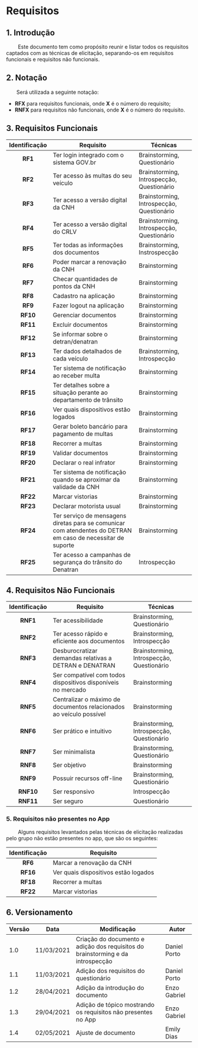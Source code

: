 # Requisitos

## 1. Introdução
&emsp;&emsp; Este documento tem como propósito reunir e listar todos os requisitos captados com as técnicas de elicitação, separando-os em requisitos funcionais e requisitos não funcionais.

## 2. Notação
&emsp;&emsp;Será utilizada a seguinte notação:

- **RFX** para requisitos funcionais, onde **X** é o número do requisito;
- **RNFX** para requisitos não funcionais, onde **X** é o número do requisito.

## 3. Requisitos Funcionais
| Identificação | Requisito | Técnicas |
|:-:|--|--|
| **RF1** | Ter login integrado com o sistema GOV.br | Brainstorming, Questionário |
| **RF2** | Ter acesso às multas do seu veículo | Brainstorming, Introspecção, Questionário |
| **RF3** | Ter acesso a versão digital da CNH | Brainstorming, Introspecção, Questionário |
| **RF4** | Ter acesso a versão digital do CRLV | Brainstorming, Introspecção, Questionário |
| **RF5** | Ter todas as informações dos documentos | Brainstorming, Instrospecção |
| **RF6** | Poder marcar a renovação da CNH | Brainstorming |
| **RF7** | Checar quantidades de pontos da CNH | Brainstorming |
| **RF8** | Cadastro na aplicação | Brainstorming |
| **RF9** | Fazer logout na aplicação | Brainstorming |
| **RF10** | Gerenciar documentos | Brainstorming |
| **RF11** | Excluir documentos | Brainstorming |
| **RF12** | Se informar sobre o detran/denatran | Brainstorming |
| **RF13** | Ter dados detalhados de cada veículo | Brainstorming, Introspecção |
| **RF14** | Ter sistema de notificação ao receber multa | Brainstorming |
| **RF15** | Ter detalhes sobre a situação perante ao departamento de trânsito | Brainstorming |
| **RF16** | Ver quais dispositivos estão logados | Brainstorming |
| **RF17** | Gerar boleto bancário para pagamento de multas | Brainstorming |
| **RF18** | Recorrer a multas | Brainstorming |
| **RF19** | Validar documentos | Brainstorming |
| **RF20** | Declarar o real infrator | Brainstorming |
| **RF21** | Ter sistema de notificação quando se aproximar da validade da CNH | Brainstorming |
| **RF22** | Marcar vistorias | Brainstorming |
| **RF23** | Declarar motorista usual | Brainstorming |
| **RF24** | Ter serviço de mensagens diretas para se comunicar com atendentes do DETRAN em caso de necessitar de suporte | Brainstorming |
| **RF25** | Ter acesso a campanhas de segurança do trânsito do Denatran | Introspecção |

## 4. Requisitos Não Funcionais
| Identificação | Requisito | Técnicas |
|:-:|--|--|
| **RNF1** | Ter acessibilidade | Brainstorming, Questionário |
| **RNF2** | Ter acesso rápido e eficiente aos documentos | Brainstorming, Introspecção |
| **RNF3** | Desburocratizar demandas relativas a DETRAN e DENATRAN | Brainstorming, Introspecção, Questionário |
| **RNF4** | Ser compatível com todos dispositivos disponíveis no mercado | Brainstorming |
| **RNF5** | Centralizar o máximo de documentos relacionados ao veículo possível | Brainstorming |
| **RNF6** | Ser prático e intuitivo | Brainstorming, Introspecção, Questionário |
| **RNF7** | Ser minimalista | Brainstorming, Questionário |
| **RNF8** | Ser objetivo | Brainstorming |
| **RNF9** | Possuir recursos off-line | Brainstorming, Questionário |
| **RNF10** | Ser responsivo | Introspecção |
| **RNF11** | Ser seguro | Questionário |

### 5. Requisitos não presentes no App

&emsp;&emsp; Alguns requisitos levantados pelas técnicas de elicitação realizadas pelo grupo não estão presentes no app, que são os seguintes:

| Identificação | Requisito |
|:-:|--|
| **RF6** | Marcar a renovação da CNH |
| **RF16** | Ver quais dispositivos estão logados |
| **RF18** | Recorrer a multas |
| **RF22** | Marcar vistorias | Brainstorming |

## 6. Versionamento
| Versão | Data | Modificação | Autor |
|--|--|--|--|
|1.0| 11/03/2021 | Criação do documento e adição dos requisitos do brainstorming e da introspecção | Daniel Porto |
|1.1| 11/03/2021 | Adição dos requisitos do questionário | Daniel Porto |
|1.2| 28/04/2021 | Adição da introdução do documento | Enzo Gabriel |
|1.3| 29/04/2021 | Adição de tópico mostrando os requisitos não presentes no App | Enzo Gabriel |
|  1.4   | 02/05/2021 | Ajuste de documento | Emily Dias |
